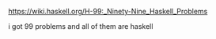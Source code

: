 https://wiki.haskell.org/H-99:_Ninety-Nine_Haskell_Problems

i got 99 problems and all of them are haskell
